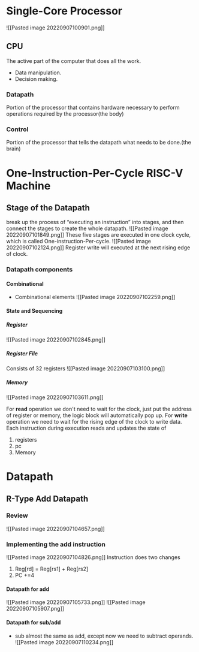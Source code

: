
# Single-Core Processor
![[Pasted image 20220907100901.png]]
## CPU
The active part of the computer that does all the work.
* Data manipulation.
* Decision making.
### Datapath
Portion of the processor that contains hardware necessary to perform operations required by the processor(the body)
### Control
Portion of the processor that tells the datapath what needs to be done.(the brain)
# One-Instruction-Per-Cycle RISC-V Machine
## Stage of the Datapath
break up the process of “executing an instruction” into stages, and then connect the stages to create the whole datapath.
![[Pasted image 20220907101849.png]]
These five stages are executed in one clock cycle, which is called One-instruction-Per-cycle.
![[Pasted image 20220907102124.png]]
Register write will executed at the next rising edge of clock.
### Datapath components
#### Combinational
* Combinational elements
![[Pasted image 20220907102259.png]]
#### State and Sequencing
##### Register
![[Pasted image 20220907102845.png]]
##### Register File
Consists of 32 registers
![[Pasted image 20220907103100.png]]
##### Memory
![[Pasted image 20220907103611.png]]

For **read** operation we don't need to wait for the clock, just put the address of register or memory, the logic block will automatically pop up.
For **write** operation we need to wait for the rising edge of the clock to write data.
Each instruction during execution reads and updates the state of
1. registers
2. pc
3. Memory

# Datapath
## R-Type Add Datapath
### Review
![[Pasted image 20220907104657.png]]
### Implementing the add instruction
![[Pasted image 20220907104826.png]]
Instruction does two changes
1. Reg[rd] = Reg[rs1] + Reg[rs2]
2. PC +=4
#### Datapath for add
![[Pasted image 20220907105733.png]]
![[Pasted image 20220907105907.png]]
#### Datapath for sub/add
* sub almost the same as add, except now we need to subtract operands.
![[Pasted image 20220907110234.png]]
